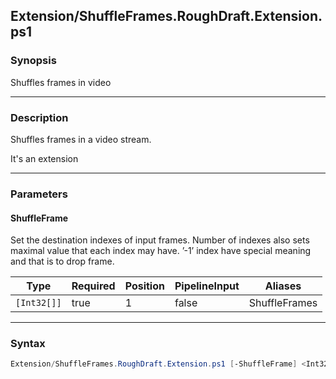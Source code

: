 Extension/ShuffleFrames.RoughDraft.Extension.ps1
------------------------------------------------




### Synopsis
Shuffles frames in video



---


### Description

Shuffles frames in a video stream.

It's an extension



---


### Parameters
#### **ShuffleFrame**

Set the destination indexes of input frames. 
Number of indexes also sets maximal value that each index may have.
’-1’ index have special meaning and that is to drop frame.






|Type       |Required|Position|PipelineInput|Aliases      |
|-----------|--------|--------|-------------|-------------|
|`[Int32[]]`|true    |1       |false        |ShuffleFrames|





---


### Syntax
```PowerShell
Extension/ShuffleFrames.RoughDraft.Extension.ps1 [-ShuffleFrame] <Int32[]> [<CommonParameters>]
```
